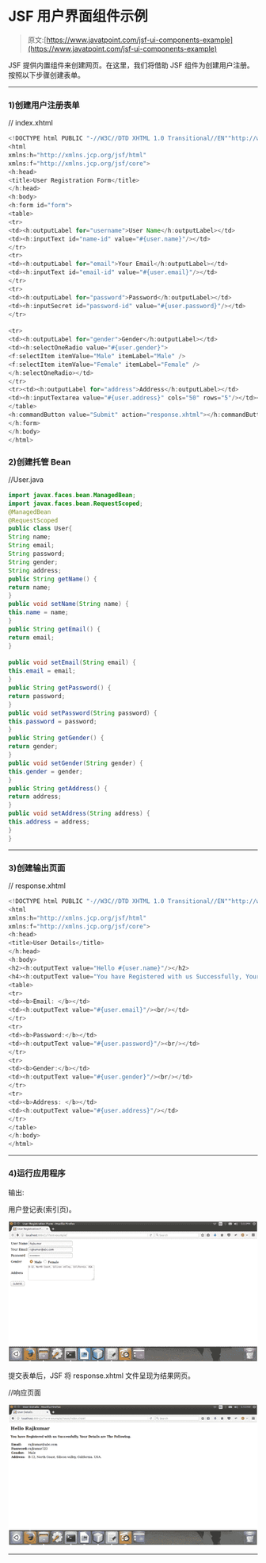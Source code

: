 # JSF 用户界面组件示例

> 原文:[https://www.javatpoint.com/jsf-ui-components-example](https://www.javatpoint.com/jsf-ui-components-example)

JSF 提供内置组件来创建网页。在这里，我们将借助 JSF 组件为创建用户注册。按照以下步骤创建表单。

* * *

### 1)创建用户注册表单

// index.xhtml

```java
<!DOCTYPE html PUBLIC "-//W3C//DTD XHTML 1.0 Transitional//EN""http://www.w3.org/TR/xhtml1/DTD/xhtml1-transitional.dtd">
<html 
xmlns:h="http://xmlns.jcp.org/jsf/html"
xmlns:f="http://xmlns.jcp.org/jsf/core">
<h:head>
<title>User Registration Form</title>
</h:head>
<h:body>
<h:form id="form">
<table>
<tr>
<td><h:outputLabel for="username">User Name</h:outputLabel></td>
<td><h:inputText id="name-id" value="#{user.name}"/></td>
</tr>
<tr>
<td><h:outputLabel for="email">Your Email</h:outputLabel></td>
<td><h:inputText id="email-id" value="#{user.email}"/></td>
</tr>
<tr>
<td><h:outputLabel for="password">Password</h:outputLabel></td>
<td><h:inputSecret id="password-id" value="#{user.password}"/></td>
</tr>

<tr>
<td><h:outputLabel for="gender">Gender</h:outputLabel></td>
<td><h:selectOneRadio value="#{user.gender}">
<f:selectItem itemValue="Male" itemLabel="Male" />
<f:selectItem itemValue="Female" itemLabel="Female" />
</h:selectOneRadio></td>
</tr>
<tr><td><h:outputLabel for="address">Address</h:outputLabel></td>
<td><h:inputTextarea value="#{user.address}" cols="50" rows="5"/></td></tr>
</table>
<h:commandButton value="Submit" action="response.xhtml"></h:commandButton>
</h:form>
</h:body>
</html>

```

### 2)创建托管 Bean

//User.java

```java
import javax.faces.bean.ManagedBean;
import javax.faces.bean.RequestScoped;
@ManagedBean
@RequestScoped
public class User{
String name;
String email;
String password;
String gender;
String address;
public String getName() {
return name;
}
public void setName(String name) {
this.name = name;
}
public String getEmail() {
return email;
}

public void setEmail(String email) {
this.email = email;
}
public String getPassword() {
return password;
}
public void setPassword(String password) {
this.password = password;
}
public String getGender() {
return gender;
}
public void setGender(String gender) {
this.gender = gender;
}
public String getAddress() {
return address;
}
public void setAddress(String address) {
this.address = address;
}    
}

```

* * *

### 3)创建输出页面

// response.xhtml

```java
<!DOCTYPE html PUBLIC "-//W3C//DTD XHTML 1.0 Transitional//EN""http://www.w3.org/TR/xhtml1/DTD/xhtml1-transitional.dtd">
<html 
xmlns:h="http://xmlns.jcp.org/jsf/html"
xmlns:f="http://xmlns.jcp.org/jsf/core">
<h:head>
<title>User Details</title>
</h:head>
<h:body>
<h2><h:outputText value="Hello #{user.name}"/></h2>
<h4><h:outputText value="You have Registered with us Successfully, Your Details are The Following."/></h4>
<table>
<tr>
<td><b>Email: </b></td>
<td><h:outputText value="#{user.email}"/><br/></td>
</tr>
<tr>
<td><b>Password:</b></td>
<td><h:outputText value="#{user.password}"/><br/></td>
</tr>
<tr>
<td><b>Gender:</b></td>
<td><h:outputText value="#{user.gender}"/><br/></td>
</tr>
<tr>
<td><b>Address: </b></td>
<td><h:outputText value="#{user.address}"/></td>
</tr>
</table>
</h:body>
</html>

```

* * *

### 4)运行应用程序

输出:

用户登记表(索引页)。

![JSF User registration form example 1](img/55aaa8223a969f5b9e1b527be0b14b25.png)

提交表单后，JSF 将 response.xhtml 文件呈现为结果网页。

//响应页面

![JSF User registration form example 2](img/ff2a31be9eae454d0b6e0d42af5357ff.png)

* * *